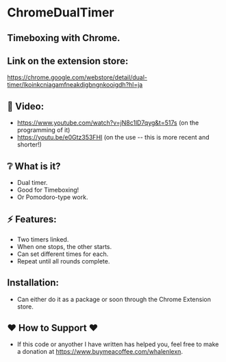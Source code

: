 # ChromeDualTimer

## Timeboxing with Chrome.
## Link on the extension store:
https://chrome.google.com/webstore/detail/dual-timer/lkoinkcniagamfneakdjgbngnkooigdh?hl=ja
## :cinema: Video:
* https://www.youtube.com/watch?v=jN8c1lD7qyg&t=517s (on the programming of it)
* https://youtu.be/e0Gtz353FHI (on the use -- this is more recent and shorter!)

## :grey_question: What is it?
* Dual timer.
* Good for Timeboxing!
* Or Pomodoro-type work.

## :zap: Features:
* Two timers linked.
* When one stops, the other starts.
* Can set different times for each.
* Repeat until all rounds complete.

## Installation:
* Can either do it as a package or soon through the Chrome Extension store.

## ❤️ How to Support ❤️
- If this code or anyother I have written has helped you, feel free to make a donation at https://www.buymeacoffee.com/whalenlexn.
